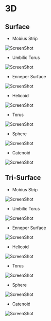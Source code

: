 # 3D
## Surface

- Mobius Strip

![ScreenShot](https://raw.github.com/index-0/Geometric-Shapes/master/images/surfaces/mobius_strip.png)

- Umbilic Torus

![ScreenShot](https://raw.github.com/index-0/Geometric-Shapes/master/images/surfaces/umbilic_torus.png)

- Enneper Surface

![ScreenShot](https://raw.github.com/index-0/Geometric-Shapes/master/images/surfaces/enneper_surface.png)

- Helicoid

![ScreenShot](https://raw.github.com/index-0/Geometric-Shapes/master/images/surfaces/helicoid.png)

- Torus

![ScreenShot](https://raw.github.com/index-0/Geometric-Shapes/master/images/surfaces/torus.png)

- Sphere

![ScreenShot](https://raw.github.com/index-0/Geometric-Shapes/master/images/surfaces/sphere.png)

- Catenoid

![ScreenShot](https://raw.github.com/index-0/Geometric-Shapes/master/images/surfaces/catenoid.png)

## Tri-Surface

- Mobius Strip

![ScreenShot](https://raw.github.com/index-0/Geometric-Shapes/master/images/tri-surfaces/mobius_strip.png)

- Umbilic Torus

![ScreenShot](https://raw.github.com/index-0/Geometric-Shapes/master/images/tri-surfaces/umbilic_torus.png)

- Enneper Surface

![ScreenShot](https://raw.github.com/index-0/Geometric-Shapes/master/images/tri-surfaces/enneper_surface.png)

- Helicoid

![ScreenShot](https://raw.github.com/index-0/Geometric-Shapes/master/images/tri-surfaces/helicoid.png)

- Torus

![ScreenShot](https://raw.github.com/index-0/Geometric-Shapes/master/images/tri-surfaces/torus.png)

- Sphere

 ![ScreenShot](https://raw.github.com/index-0/Geometric-Shapes/master/images/tri-surfaces/sphere.png)

- Catenoid

![ScreenShot](https://raw.github.com/index-0/Geometric-Shapes/master/images/tri-surfaces/catenoid.png)
